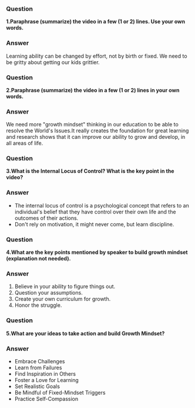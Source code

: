 ### Question
**1.Paraphrase (summarize) the video in a few (1 or 2) lines. Use your own words.**

### Answer
Learning ability can be changed by effort, not by birth or fixed. We need to be gritty about getting our kids grittier.

### Question
**2.Paraphrase (summarize) the video in a few (1 or 2) lines in your own words.**

### Answer
We need more "growth mindset" thinking in our education to be able to resolve the World's Issues.It really creates the foundation for great learning and research shows that it can improve our ability to grow and develop, in all areas of life.

### Question
**3.What is the Internal Locus of Control? What is the key point in the video?**

### Answer
- The internal locus of control is a psychological concept that refers to an individual's belief that they have control over their own life and the outcomes of their actions.
- Don't rely on motivation, it might never come, but learn discipline.

### Question
**4.What are the key points mentioned by speaker to build growth mindset (explanation not needed).**

### Answer
1. Believe in your ability to figure things out.
2. Question your assumptions.
3. Create your own curriculum for growth.
4. Honor the struggle.

### Question
**5.What are your ideas to take action and build Growth Mindset?**

### Answer
- Embrace Challenges
- Learn from Failures
- Find Inspiration in Others
- Foster a Love for Learning
- Set Realistic Goals
- Be Mindful of Fixed-Mindset Triggers
- Practice Self-Compassion




